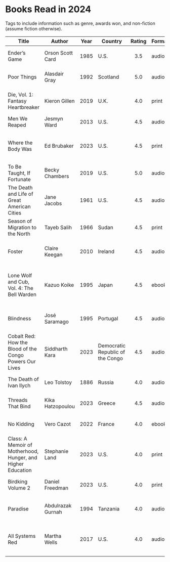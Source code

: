# Books Read in 2024

Tags to include information such as genre, awards won, and non-fiction (assume
fiction otherwise).

| Title | Author | Year | Country | Rating | Format | Pages | Tags |
| --- | --- | :---: | --- | :---: | --- | ---: | --- |
| Ender’s Game | Orson Scott Card | 1985 | U.S. | 3.5 | audio | 324 | sci-fi, YA, Hugo, Nebula |
| Poor Things | Alasdair Gray | 1992 | Scotland | 5.0 | audio | 318 | historical fiction, sci-fi, literature |
| Die, Vol. 1: Fantasy Heartbreaker | Kieron Gillen | 2019 | U.K. | 4.0 | print | 184 | graphic novel, fantasy, horror
| Men We Reaped | Jesmyn Ward | 2013 | U.S. | 4.5 | audio | 256 | non-fiction, memoir |
| Where the Body Was | Ed Brubaker | 2023 | U.S. | 4.5 | print | 144 | graphic novel, mystery, historical fiction |
| To Be Taught, If Fortunate | Becky Chambers | 2019 | U.S. | 5.0 | audio | 153 | sci-fi, novella, LGBT |
| The Death and Life of Great American Cities | Jane Jacobs | 1961 | U.S. | 4.5 | audio | 472 | non-fiction, urban planning, urbanism, history |
| Season of Migration to the North | Tayeb Salih | 1966 | Sudan | 4.5 | print | 139 | literature, historical fiction |
| Foster | Claire Keegan | 2010 | Ireland | 4.5 | audio | 89 | historical fiction, novella, literature |
| Lone Wolf and Cub, Vol. 4: The Bell Warden | Kazuo Koike | 1995 | Japan | 4.5 | ebook | 319 | graphic novel, manga, historical fiction, fantasy |
| Blindness | José Saramago | 1995 | Portugal | 4.5 | audio | 349 | sci-fi, dystopia, literature, Nobel |
| Cobalt Red: How the Blood of the Congo Powers Our Lives | Siddharth Kara | 2023 | Democratic Republic of the Congo | 4.5 | audio | 288 | non-fiction, environment, economics, politics, history |
| The Death of Ivan Ilych | Leo Tolstoy | 1886 | Russia | 4.0 | audio | 86 | literature, classic, novella |
| Threads That Bind | Kika Hatzopoulou | 2023 | Greece | 4.5 | audio | 352 | fantasy, mythology, mystery, YA |
| No Kidding | Vero Cazot | 2022 | France | 4.0 | ebook | 108 | graphic novel, feminism |
| Class: A Memoir of Motherhood, Hunger, and Higher Education | Stephanie Land | 2023 | U.S. | 4.0 | print | 285 | non-fiction, memoir |
| Birdking Volume 2 | Daniel Freedman | 2023 | U.S. | 4.0 | print | 152 | graphic novel, fantasy, YA |
| Paradise | Abdulrazak Gurnah | 1994 | Tanzania | 4.0 | audio | 256 | historical fiction, literature, Africa, Nobel |
| All Systems Red | Martha Wells | 2017 | U.S. | 4.0 | audio | 156 | sci-fi, novella, Hugo, Nebula, Locus |
